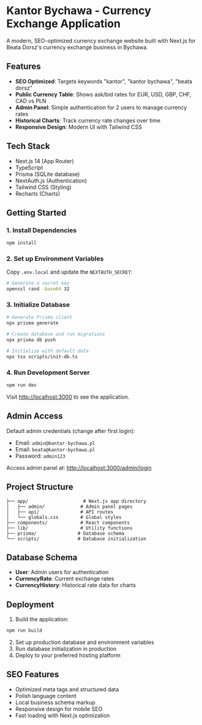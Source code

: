 # Kantor Bychawa - Currency Exchange Application

A modern, SEO-optimized currency exchange website built with Next.js for Beata Dorsz's currency exchange business in Bychawa.

## Features

- **SEO Optimized**: Targets keywords "kantor", "kantor bychawa", "beata dorsz"
- **Public Currency Table**: Shows ask/bid rates for EUR, USD, GBP, CHF, CAD vs PLN
- **Admin Panel**: Simple authentication for 2 users to manage currency rates
- **Historical Charts**: Track currency rate changes over time
- **Responsive Design**: Modern UI with Tailwind CSS

## Tech Stack

- Next.js 14 (App Router)
- TypeScript
- Prisma (SQLite database)
- NextAuth.js (Authentication)
- Tailwind CSS (Styling)
- Recharts (Charts)

## Getting Started

### 1. Install Dependencies

```bash
npm install
```

### 2. Set up Environment Variables

Copy `.env.local` and update the `NEXTAUTH_SECRET`:

```bash
# Generate a secret key
openssl rand -base64 32
```

### 3. Initialize Database

```bash
# Generate Prisma client
npx prisma generate

# Create database and run migrations
npx prisma db push

# Initialize with default data
npx tsx scripts/init-db.ts
```

### 4. Run Development Server

```bash
npm run dev
```

Visit [http://localhost:3000](http://localhost:3000) to see the application.

## Admin Access

Default admin credentials (change after first login):
- Email: `admin@kantor-bychawa.pl`
- Email: `beata@kantor-bychawa.pl`  
- Password: `admin123`

Access admin panel at: [http://localhost:3000/admin/login](http://localhost:3000/admin/login)

## Project Structure

```
├── app/                    # Next.js app directory
│   ├── admin/             # Admin panel pages
│   ├── api/               # API routes
│   └── globals.css        # Global styles
├── components/            # React components
├── lib/                   # Utility functions
├── prisma/               # Database schema
└── scripts/              # Database initialization
```

## Database Schema

- **User**: Admin users for authentication
- **CurrencyRate**: Current exchange rates
- **CurrencyHistory**: Historical rate data for charts

## Deployment

1. Build the application:
```bash
npm run build
```

2. Set up production database and environment variables
3. Run database initialization in production
4. Deploy to your preferred hosting platform

## SEO Features

- Optimized meta tags and structured data
- Polish language content
- Local business schema markup
- Responsive design for mobile SEO
- Fast loading with Next.js optimization
